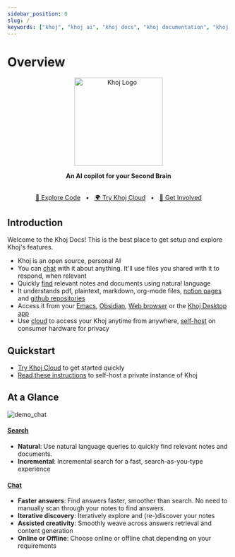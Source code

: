 ```yaml
---
sidebar_position: 0
slug: /
keywords: ["khoj", "khoj ai", "khoj docs", "khoj documentation", "khoj features", "khoj overview", "khoj quickstart", "khoj chat", "khoj search", "khoj cloud", "khoj self-host", "khoj setup", "open source ai", "local llm", "ai copilot", "second brain ai", "ai search engine"]
---
```


# Overview

<p align="center"><img src="/img/khoj-logo-sideways-500.png" width="200" alt="Khoj Logo"></img></p>

<div align="center">
  <b>An AI copilot for your Second Brain</b>
</div>

<br />
<div align="center">

  [📜 Explore Code](https://github.com/khoj-ai/khoj)
  <span>&nbsp;&nbsp;•&nbsp;&nbsp;</span>
  [🌍 Try Khoj Cloud](https://khoj.dev)
  <span>&nbsp;&nbsp;•&nbsp;&nbsp;</span>
  [💬 Get Involved](https://discord.gg/BDgyabRM6e)

</div>

## Introduction
Welcome to the Khoj Docs! This is the best place to get setup and explore Khoj's features.

- Khoj is an open source, personal AI
- You can [chat](/features/chat) with it about anything. It'll use files you shared with it to respond, when relevant
- Quickly [find](/features/search) relevant notes and documents using natural language
- It understands pdf, plaintext, markdown, org-mode files, [notion pages](/data-sources/notion_integration) and [github repositories](/data-sources/github_integration)
- Access it from your [Emacs](/clients/emacs), [Obsidian](/clients/obsidian), [Web browser](/clients/web) or the [Khoj Desktop app](/clients/desktop)
- Use [cloud](https://app.khoj.dev/login) to access your Khoj anytime from anywhere, [self-host](/get-started/setup) on consumer hardware for privacy

## Quickstart
- [Try Khoj Cloud](https://app.khoj.dev) to get started quickly
- [Read these instructions](/get-started/setup) to self-host a private instance of Khoj

## At a Glance
![demo_chat](https://assets.khoj.dev/using_khoj_for_studying.gif)

#### [Search](/features/search)
  - **Natural**: Use natural language queries to quickly find relevant notes and documents.
  - **Incremental**: Incremental search for a fast, search-as-you-type experience

#### [Chat](/features/chat)
  - **Faster answers**: Find answers faster, smoother than search. No need to manually scan through your notes to find answers.
  - **Iterative discovery**: Iteratively explore and (re-)discover your notes
  - **Assisted creativity**: Smoothly weave across answers retrieval and content generation
  - **Online or Offline**: Choose online or offline chat depending on your requirements
